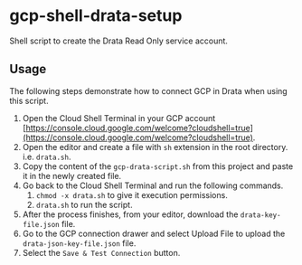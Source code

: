 # gcp-shell-drata-setup

Shell script to create the Drata Read Only service account.

## Usage

The following steps demonstrate how to connect GCP in Drata when using this script.

1. Open the Cloud Shell Terminal in your GCP account [https://console.cloud.google.com/welcome?cloudshell=true](https://console.cloud.google.com/welcome?cloudshell=true).
2. Open the editor and create a file with `sh` extension in the root directory. i.e. `drata.sh`.
3. Copy the content of the `gcp-drata-script.sh`  from this project and paste it in the newly created file.
4. Go back to the Cloud Shell Terminal and run the following commands.
   1. `chmod -x drata.sh` to give it execution permissions.
   2. `drata.sh` to run the script.
5. After the process finishes, from your editor, download the `drata-key-file.json` file.
6. Go to the GCP connection drawer and select Upload File to upload the `drata-json-key-file.json` file.
7. Select the `Save & Test Connection` button.